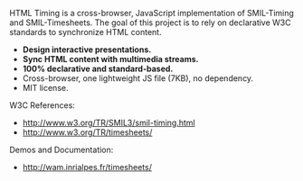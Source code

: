 HTML Timing is a cross-browser, JavaScript implementation of SMIL-Timing and
SMIL-Timesheets. The goal of this project is to rely on declarative W3C
standards to synchronize HTML content.

* __Design interactive presentations.__
* __Sync HTML content with multimedia streams.__
* __100% declarative and standard-based.__
* Cross-browser, one lightweight JS file (7KB), no dependency.
* MIT license. 

W3C References:

* <http://www.w3.org/TR/SMIL3/smil-timing.html>
* <http://www.w3.org/TR/timesheets/>

Demos and Documentation:

* <http://wam.inrialpes.fr/timesheets/>

